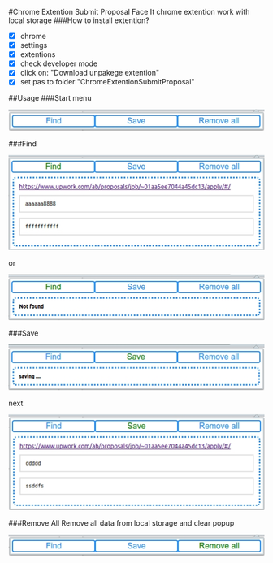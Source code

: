 #Chrome Extention Submit Proposal
Face It chrome extention work with local storage
###How to install extention?

- [x] chrome
- [x] settings
- [x] extentions
- [x] check developer mode
- [x] click on: "Download unpakege extention"
- [x] set pas to folder "ChromeExtentionSubmitProposal"

##Usage
###Start menu

![picture alt](img/startMenu.jpg "startMenu")

###Find

![picture alt](img/find.jpg "find")

or

![picture alt](img/notFound.jpg "notFound")

###Save

![picture alt](img/save.jpg "saving")

next

![picture alt](img/saved.jpg "saved")

###Remove All
Remove all data from local storage and clear popup

![picture alt](img/removeAll.jpg "startMenu")
